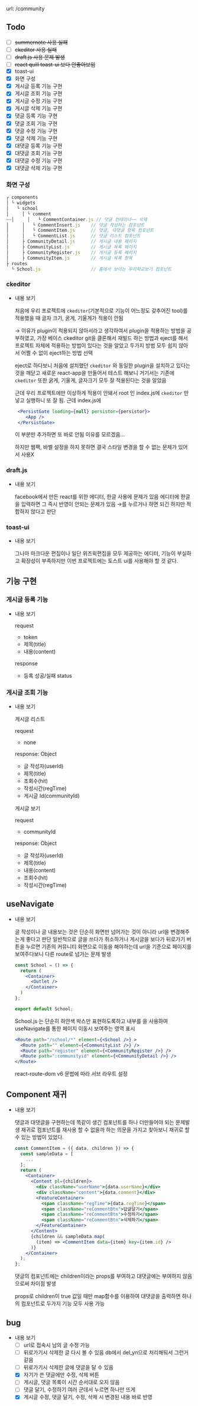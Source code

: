url: /community

## Todo

- [ ]  ~~summernote 사용 실패~~
- [ ]  ~~ckeditor 사용 실패~~
- [ ]  ~~draft.js 사용 문제 발생~~
- [ ]  ~~react quill toast-ui 보다 안좋아보임~~
- [x]  toast-ui
- [x]  화면 구성
- [x]  게시글 등록 기능 구현
- [x]  게시글 조회 기능 구현
- [x]  게시글 수정 기능 구현
- [x]  게시글 삭제 기능 구현
- [x]  댓글 등록 기능 구현
- [x]  댓글 조회 기능 구현
- [x]  댓글 수정 기능 구현
- [x]  댓글 삭제 기능 구현
- [x]  대댓글 등록 기능 구현
- [x]  대댓글 조회 기능 구현
- [x]  대댓글 수정 기능 구현
- [x]  대댓글 삭제 기능 구현

### 화면 구성

```jsx
┌ components
│ └ widgets
│   └ school
│     │ └ comment
~~│     │   └ CommentContainer.js // 댓글 컨테이너~~ 삭제
│     │   └ CommentInsert.js    // 댓글 작성하는 컴포넌트
│     │   └ CommentItem.js      // 댓글, 대댓글 항목 컴포넌트
│     │   └ CommentList.js      // 댓글 리스트 컴포넌트
│     ├ CommunityDetail.js      // 게시글 내용 페이지
│     ├ CommunityList.js        // 게시글 목록 페이지
│     ├ CommunityRegister.js    // 게시글 등록 페이지
│     ├ CommunityItem.js        // 게시글 목록 항목
├ routes
  └ School.js                   // 홈에서 보이는 우리학교보기 컴포넌트
```

### ckeditor

- 내용 보기
    
    처음에 우리 프로젝트에 `ckeditor`(기본적으로 기능이 어느정도 갖추어진 tool)를 적용했을 때 글자 크기, 굵게, 기울게가 적용이 안됨
    
    → 이유가 plugin이 적용되지 않아서라고 생각하여서 plugin을 적용하는 방법을 공부하였고, 가장 베이스 ckeditor git을 클론해서 재빌드 하는 방법과 eject를 해서 프로젝트 자체에 적용하는 방법이 있다는 것을 알았고 두가지 방법 모두 쉽지 않아서 어쩔 수 없이 eject하는 방법 선택
    
    eject로 하다보니 처음에 설치했던 `ckeditor` 와 동일한 plugin을 설치하고 있다는 것을 깨닫고 새로운 react-app을 만들어서 테스트 해보니 거기서는 기존에 `ckeditor` 또한 굵게, 기울게, 글자크기 모두 잘 적용된다는 것을 알았음
    
    근데 우리 프로젝트에만 이상하게 적용이 안돼서 root 인 index.js에 `ckeditor` 만 넣고 실행하니 또 잘 됨. 근데 index.js에
    
    ```jsx
     <PersistGate loading={null} persistor={persistor}>
        <App />
     </PersistGate>
    ```
    
    이 부분만 추가하면 또 바로 안됨 이유를 모르겠음... 
    
    하지만 웹팩, 바벨 설정을 하지 못하면 결국 스타일 변경을 할 수 없는 문제가 있어서 사용X
    

### draft.js

- 내용 보기
    
    facebook에서 만든 react를 위한 에디터, 한글 사용에 문제가 있음 에디터에 한글을 입력하면 그 즉시 반영이 안되는 문제가 있음 →를 누르거나 하면 되긴 하지만 적합하지 않다고 판단
    

### toast-ui

- 내용 보기
    
    그나마 마크다운 편집이나 일단 위즈윅편집을 모두 제공하는 에디터, 기능이 부실하고 확장성이 부족하지만 이번 프로젝트에는 토스트 ui를 사용해야 할 것 같다. 
    

## 기능 구현

### 게시글 등록 기능

- 내용 보기
    
    request
    
    - token
    - 제목(title)
    - 내용(content)
    
    response
    
    - 등록 성공/실패 status

### 게시글 조회 기능

- 내용 보기
    
    게시글 리스트
    
    request
    
    - none
    
    response: Object
    
    - 글 작성자(userId)
    - 제목(title)
    - 조회수(hit)
    - 작성시간(regTime)
    - 게시글 Id(communityId)
    
    게시글 보기
    
    request
    
    - communityId
    
    response: Object
    
    - 글 작성자(userId)
    - 제목(title)
    - 내용(content)
    - 조회수(hit)
    - 작성시간(regTime)

## useNavigate

- 내용 보기
    
    글 작성이나 글 내용보는 것은 단순히 화면만 넘어가는 것이 아니라 url을 변경해주는게 좋다고 판단
    일반적으로 글을 쓰다가 취소하거나 게시글을 보다가 뒤로가기 버튼을 누르면 기존의 커뮤니티 화면으로 이동을 해야하는데 url을 기준으로 페이지를 보여주다보니 다른 route로 넘가는 문제 발생
    
    ```jsx
    const School = () => {
      return (
        <Container>
          <Outlet />
        </Container>
      )
    };
    
    export default School;
    ```
    
    School.js 는 단순히 하얀색 박스만 표현하도록하고 내부를 <Outlet />을 사용하여 useNavigate를 통한 페이지 이동시 보여주는 영역 표시
    
    ```jsx
    <Route path="/school/*" element={<School />} >
      <Route path="" element={<CommunityList />} />
      <Route path="register" element={<CommunityRegister />} />
      <Route path=":communityid" element={<CommunityDetail />} />
    </Route>
    ```
    
    react-route-dom v6 문법에 따라 서브 라우트 설정
    

## Component 재귀

- 내용 보기
    
    댓글과 대댓글을 구현하는데 똑같이 생긴 컴포넌트를 하나 더만들어야 되는 문제발생 재귀로 컴포넌트를 재사용 할 수 없을까 하는 의문을 가지고 찾아보니 재귀로 할 수 있는 방법이 있었다.
    
    ```jsx
    const CommentItem = ({ data, children }) => {
      const sampleData = [
        ...
      ];
      return (
        <Container>
          <Content pl={children}>
            <div className="userName">{data.userName}</div>
            <div className="content">{data.comment}</div>
            <FeatureContainer>
              <span className="regTime">{data.regTime}</span>
              <span className="reCommentBtn">답글달기</span>
              <span className="reCommentBtn">수정하기</span>
              <span className="reCommentBtn">삭제하기</span>
            </FeatureContainer>
          </Content>
          {children && sampleData.map(
            (item) => <CommentItem data={item} key={item.id} />
          )}
        </Container>
      );
    };
    ```
    
    댓글의 컴포넌트에는 children이라는 props를 부여하고 대댓글에는 부여하지 않음으로써 차이점 발생
    
    props로 children이 true 값일 때만 map함수를 이용하여 대댓글을 출력하면 하나의 컴포넌트로 두가지 기능 모두 사용 가능
    

## bug

- 내용 보기
    - [ ]  url로 접속시 남의 글 수정 가능
    - [ ]  뒤로가기시 삭제한 글 다시 볼 수 있음 db에서 del_yn으로 처리해둬서 그런거 같음
    - [ ]  뒤로가기시 삭제한 글에 댓글을 달 수 있음
    - [x]  자기가 쓴 댓글에만 수정, 삭제 버튼
    - [ ]  게시글, 댓글 목록이 시간 순서대로 오지 않음
    - [ ]  댓글 달기, 수정하기 여러 군데서 누르면 하나만 뜨게
    - [x]  게시글 수정, 댓글 달기, 수정, 삭제 시 변경된 내용 바로 반영